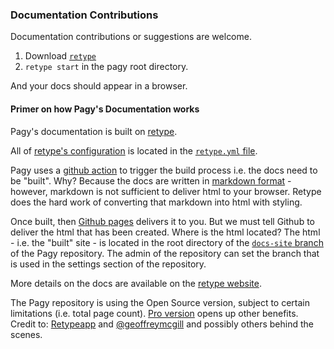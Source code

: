 ### Documentation Contributions

Documentation contributions or suggestions are welcome.

1. Download [`retype`](https://retype.com/guides/cli/)
2. `retype start` in the pagy root directory.

And your docs should appear in a browser.

#### Primer on how Pagy's Documentation works

Pagy's documentation is built on [retype](https://retype.com/).

All of [retype's configuration](https://retype.com/configuration/project/) is located in the [`retype.yml` file](https://github.com/ddnexus/pagy/blob/master/retype.yml). 

Pagy uses a [github action](https://github.com/ddnexus/pagy/blob/master/.github/workflows/retype-action.yml) to trigger the build process i.e. the docs need to be "built". Why? Because the docs are written in [markdown format](https://en.wikipedia.org/wiki/Markdown) - however, markdown is not sufficient to deliver html to your browser. Retype does the hard work of converting that markdown into html with styling.

Once built, then [Github pages](https://pages.github.com/) delivers it to you. But we must tell Github to deliver the html that has been created. Where is the html located? The html - i.e. the "built" site - is located in the root directory of the [`docs-site` branch](https://github.com/ddnexus/pagy/tree/docs-site) of the Pagy repository. The admin of the repository can set the branch that is used in the settings section of the repository.

More details on the docs are available on the [retype website](https://retype.com/guides/github-actions/). 

The Pagy repository is using the Open Source version, subject to certain limitations (i.e. total page count). [Pro version](https://retype.com/pro/) opens up other benefits. Credit to: [Retypeapp](https://github.com/retypeapp) and 
[@geoffreymcgill](https://github.com/geoffreymcgill) and possibly others behind the scenes.


